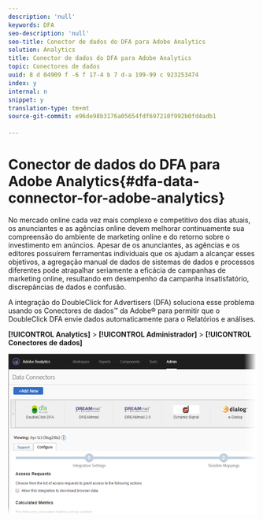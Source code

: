```yaml
---
description: 'null'
keywords: DFA
seo-description: 'null'
seo-title: Conector de dados do DFA para Adobe Analytics
solution: Analytics
title: Conector de dados do DFA para Adobe Analytics
topic: Conectores de dados
uuid: 8 d 04909 f -6 f 17-4 b 7 d-a 199-99 c 923253474
index: y
internal: n
snippet: y
translation-type: tm+mt
source-git-commit: e96de98b3176a05654fdf697210f992b0fd4adb1

---
```



# Conector de dados do DFA para Adobe Analytics{#dfa-data-connector-for-adobe-analytics}

No mercado online cada vez mais complexo e competitivo dos dias atuais, os anunciantes e as agências online devem melhorar continuamente sua compreensão do ambiente de marketing online e do retorno sobre o investimento em anúncios. Apesar de os anunciantes, as agências e os editores possuírem ferramentas individuais que os ajudam a alcançar esses objetivos, a agregação manual de dados de sistemas de dados e processos diferentes pode atrapalhar seriamente a eficácia de campanhas de marketing online, resultando em desempenho da campanha insatisfatório, discrepâncias de dados e confusão.

A integração do DoubleClick for Advertisers (DFA) soluciona esse problema usando os Conectores de dados™ da Adobe® para permitir que o DoubleClick DFA envie dados automaticamente para o Relatórios e análises.

**[!UICONTROL Analytics]** &gt; **[!UICONTROL Administrador]** &gt; **[!UICONTROL Conectores de dados]**

![](assets/data-connectors-home.png)

